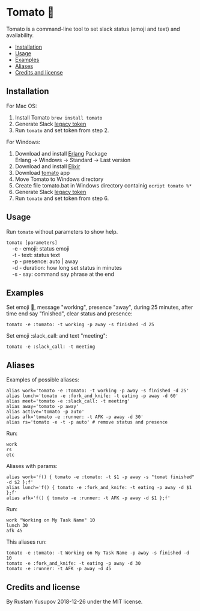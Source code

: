 # Tomato :tomato:
Tomato is a command-line tool to set slack status (emoji and text) and availability.

* [Installation](#installation)
* [Usage](#usage)
* [Examples](#examples)
* [Aliases](#aliases)
* [Credits and license](#credits-and-license)

## Installation
For Mac OS:
1. Install Tomato `brew install tomato`
2. Generate Slack [legacy token](https://api.slack.com/custom-integrations/legacy-tokens)
3. Run `tomato` and set token from step 2.

For Windows:
1. Download and install [Erlang](https://www.erlang-solutions.com/resources/download.html) Package  
Erlang -> Windows -> Standard -> Last version
2. Download and install [Elixir](https://repo.hex.pm/elixir-websetup.exe)
3. Download [tomato](https://github.com/rustamyusupov/tomato/raw/master/tomato) app
4. Move Tomato to Windows directory
5. Create file tomato.bat in Windows directory containig `ecript tomato %*`
6. Generate Slack [legacy token](https://api.slack.com/custom-integrations/legacy-tokens)
7. Run `tomato` and set token from step 6.

## Usage
Run `tomato` without parameters to show help.

`tomato [parameters]`  
&nbsp;&nbsp;&nbsp;&nbsp;-e - emoji: status emoji  
&nbsp;&nbsp;&nbsp;&nbsp;-t - text: status text  
&nbsp;&nbsp;&nbsp;&nbsp;-p - presence: auto | away  
&nbsp;&nbsp;&nbsp;&nbsp;-d - duration: how long set status in minutes  
&nbsp;&nbsp;&nbsp;&nbsp;-s - say: command say phrase at the end

## Examples
Set emoji :tomato:, message "working", presence "away", during 25 minutes, after time end say "finished", clear status and presence:
```
tomato -e :tomato: -t working -p away -s finished -d 25
```
Set emoji :slack_call: and text "meeting":
```
tomato -e :slack_call: -t meeting
```

## Aliases
Examples of possible aliases:
```
alias work='tomato -e :tomato: -t working -p away -s finished -d 25'
alias lunch='tomato -e :fork_and_knife: -t eating -p away -d 60'
alias meet='tomato -e :slack_call: -t meeting'
alias away='tomato -p away'
alias active='tomato -p auto'
alias afk='tomato -e :runner: -t AFK -p away -d 30'
alias rs='tomato -e -t -p auto' # remove status and presence
```
Run:  
```
work
rs
etc
```
 Aliases with params:
```
alias work='f() { tomato -e :tomato: -t $1 -p away -s "tomat finished" -d $2 };f'
alias lunch='f() { tomato -e :fork_and_knife: -t eating -p away -d $1 };f'
alias afk='f() { tomato -e :runner: -t AFK -p away -d $1 };f'
```
Run:  
```
work "Working on My Task Name" 10
lunch 30
afk 45
```
This aliases run:
```
tomato -e :tomato: -t Working on My Task Name -p away -s finished -d 10
tomato -e :fork_and_knife: -t eating -p away -d 30
tomato -e :runner: -t AFK -p away -d 45
```


## Credits and license
By Rustam Yusupov 2018-12-26 under the MIT license.
